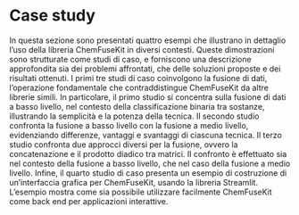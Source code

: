 # Case study

In questa sezione sono presentati quattro esempi che illustrano in dettaglio l’uso della libreria ChemFuseKit in diversi contesti. Queste dimostrazioni sono strutturate come studi di caso, e forniscono una descrizione approfondita sia dei problemi affrontati, che delle soluzioni proposte e dei risultati ottenuti. I primi tre studi di caso coinvolgono la fusione di dati, l’operazione fondamentale che contraddistingue ChemFuseKit da altre librerie simili. In particolare, il primo studio si concentra sulla fusione di dati a basso livello, nel contesto della classificazione binaria tra sostanze, illustrando la semplicità e la potenza della tecnica. Il secondo studio confronta la fusione a basso livello con la fusione a medio livello, evidenziando differenze, vantaggi e svantaggi di ciascuna tecnica. Il terzo studio confronta due approcci diversi per la fusione, ovvero la concatenazione e il prodotto diadico tra matrici. Il confronto è effettuato sia nel contesto della fusione a basso livello, che nel caso della fusione a medio livello. Infine, il quarto studio di caso presenta un esempio di costruzione di un’interfaccia grafica per ChemFuseKit, usando la libreria Streamlit. L’esempio mostra come sia possibile utilizzare facilmente ChemFuseKit come back end per applicazioni interattive.

